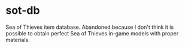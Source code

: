 # sot-db
Sea of Thieves item database. Abandoned because I don't think it is possible to obtain perfect Sea of Thieves in-game models with proper materials.

